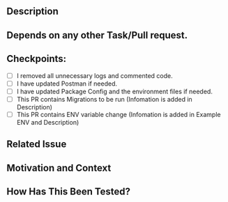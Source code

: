 <!--- Provide a general summary of your changes in the Title above -->

## Description

<!--- Describe your changes in detail -->
<!--- Describe change that is affecting existing feature -->

## Depends on any other Task/Pull request.
<!--- Add the Pull request links if it depends on any Pull request -->
<!--- Add the Task links if it depends on any task -->

## Checkpoints:
- [ ] I removed all unnecessary logs and commented code.
- [ ] I have updated Postman if needed.
- [ ] I have updated Package Config and the environment files if needed.
- [ ] This PR contains Migrations to be run (Infomation is added in Description)
- [ ] This PR contains ENV variable change (Infomation is added in Example ENV and Description)

## Related Issue

<!--- Please link to the issue here: (clickup task link) -->

## Motivation and Context

<!--- Why is this change required? What problem does it solve? -->
<!--- If it fixes an open issue, please link to the issue here. -->

## How Has This Been Tested?

<!--- Please describe in detail how you tested your changes. -->
<!--- Include details of your testing environment, and the tests you ran to -->
<!--- see how your change affects other areas of the code, etc. -->
